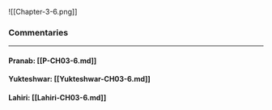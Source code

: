 ![[Chapter-3-6.png]]

### Commentaries

---

#### Pranab: [[P-CH03-6.md]]

#### Yukteshwar: [[Yukteshwar-CH03-6.md]]

#### Lahiri: [[Lahiri-CH03-6.md]]
